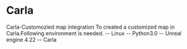 # Carla
Carla-Customozied map integration
To created a customized map in Carla.Following environment is needed.
-- Linux
-- Python3.0
-- Unreal engine 4.22
-- Carla
